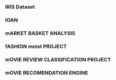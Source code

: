 ### IRIS Dataset
### lOAN 
### mARKET BASKET ANALYSIS
### fASHION mnist PROJECT
### mOVIE REVIEW CLASSIFICATION PROJECT
### mOVIE RECOMENDATION ENGINE
